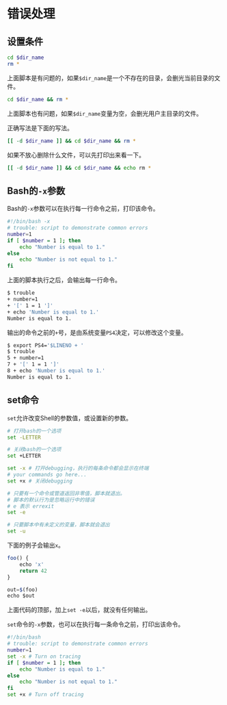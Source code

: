 # 错误处理

## 设置条件

```bash
cd $dir_name
rm *
```

上面脚本是有问题的，如果`$dir_name`是一个不存在的目录，会删光当前目录的文件。

```bash
cd $dir_name && rm *
```

上面脚本也有问题，如果`$dir_name`变量为空，会删光用户主目录的文件。

正确写法是下面的写法。

```bash
[[ -d $dir_name ]] && cd $dir_name && rm *
```

如果不放心删除什么文件，可以先打印出来看一下。

```bash
[[ -d $dir_name ]] && cd $dir_name && echo rm *
```

## Bash的`-x`参数

Bash的`-x`参数可以在执行每一行命令之前，打印该命令。

```bash
#!/bin/bash -x
# trouble: script to demonstrate common errors
number=1
if [ $number = 1 ]; then
    echo "Number is equal to 1."
else
    echo "Number is not equal to 1."
fi
```

上面的脚本执行之后，会输出每一行命令。

```bash
$ trouble
+ number=1
+ '[' 1 = 1 ']'
+ echo 'Number is equal to 1.'
Number is equal to 1.
```

输出的命令之前的`+`号，是由系统变量`PS4`决定，可以修改这个变量。

```bash
$ export PS4='$LINENO + '
$ trouble
5 + number=1
7 + '[' 1 = 1 ']'
8 + echo 'Number is equal to 1.'
Number is equal to 1.
```

## set命令

`set`允许改变Shell的参数值，或设置新的参数。

```bash
# 打开bash的一个选项
set -LETTER

# 关闭bash的一个选项
set +LETTER

set -x # 打开debugging，执行的每条命令都会显示在终端
# your commands go here...
set +x # 关闭debugging

# 只要有一个命令或管道返回非零值，脚本就退出。
# 脚本的默认行为是忽略运行中的错误
# e 表示 errexit
set -e

# 只要脚本中有未定义的变量，脚本就会退出
set -u
```

下面的例子会输出`x`。

```javascript
foo() {
    echo 'x'
    return 42
}

out=$(foo)
echo $out
```

上面代码的顶部，加上`set -e`以后，就没有任何输出。

`set`命令的`-x`参数，也可以在执行每一条命令之前，打印出该命令。

```bash
#!/bin/bash
# trouble: script to demonstrate common errors
number=1
set -x # Turn on tracing
if [ $number = 1 ]; then
    echo "Number is equal to 1."
else
    echo "Number is not equal to 1."
fi
set +x # Turn off tracing
```

